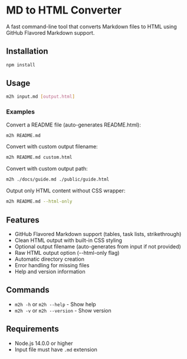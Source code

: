 # MD to HTML Converter

A fast command-line tool that converts Markdown files to HTML using GitHub Flavored Markdown support.

## Installation

```bash
npm install
```

## Usage

```bash
m2h input.md [output.html]
```

### Examples

Convert a README file (auto-generates README.html):
```bash
m2h README.md
```

Convert with custom output filename:
```bash
m2h README.md custom.html
```

Convert with custom output path:
```bash
m2h ./docs/guide.md ./public/guide.html
```

Output only HTML content without CSS wrapper:
```bash
m2h README.md --html-only
```

## Features

- GitHub Flavored Markdown support (tables, task lists, strikethrough)
- Clean HTML output with built-in CSS styling
- Optional output filename (auto-generates from input if not provided)
- Raw HTML output option (--html-only flag)
- Automatic directory creation
- Error handling for missing files
- Help and version information

## Commands

- `m2h -h` or `m2h --help` - Show help
- `m2h -v` or `m2h --version` - Show version

## Requirements

- Node.js 14.0.0 or higher
- Input file must have `.md` extension
